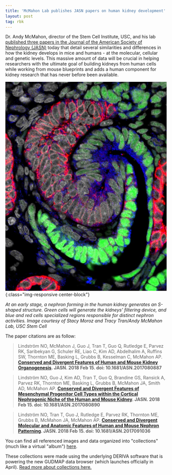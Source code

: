 ```yaml
---
title: 'McMahon Lab publishes JASN papers on human kidney development'
layout: post
tag: rbk
---
```


Dr. Andy McMahon, director of the Stem Cell Institute, USC, and his lab [published three papers in the Journal of the American Society of Nephrology (JASN)](http://jasn.asnjournals.org/gca?allch=&submit=Go&gca=jnephrol;ASN.2017080887v1&gca=jnephrol;ASN.2017091036v1&gca=jnephrol;ASN.2017080890v1) today that detail several similarities and differences in how the kidney develops in mice and humans - at the molecular, cellular and genetic levels. This massive amount of data will be crucial in helping researchers with the ultimate goal of building kidneys from human cells while working from mouse blueprints and adds a human component for kidney research that has never before been available.

![Nephron](/assets/img/news/WT1-JAG1-Ccl21.jpg){:class="img-responsive center-block"}

_At an early stage, a nephron forming in the human kidney generates an S-shaped structure. Green cells will generate the kidneys’ filtering device, and blue and red cells specialized regions responsible for distinct nephron activities. Image courtesy of Stacy Moroz and Tracy Tran/Andy McMahon Lab, USC Stem Cell_

The paper citations are as follow:

>Lindström NO, McMahon J, Guo J, Tran T, Guo Q, Rutledge E, Parvez RK, Saribekyan G, Schuler RE, Liao C, Kim AD, Abdelhalim A, Ruffins SW, Thornton ME, Basking L, Grubbs B, Kesselman C, McMahon AP.
**[Conserved and Divergent Features of Human and Mouse Kidney Organogenesis](http://jasn.asnjournals.org/content/early/2018/02/14/ASN.2017080887.abstract?sid=f2455cdd-c8f5-4978-bd21-6bb1f9e60767). JASN. 2018 Feb 15. doi: 10.1681/ASN.2017080887**

>Lindström NO, Guo J, Kim AD, Tran T, Guo Q,
Brandine GS, Ransick A, Parvez RK, Thornton ME, Basking L, Grubbs B, McMahon JA, Smith AD, McMahon AP.
**[Conserved and Divergent Features of Mesenchymal Progenitor Cell Types within the Cortical Nephrogenic Niche of the Human and Mouse Kidney](http://jasn.asnjournals.org/content/early/2018/02/14/ASN.2017080890.abstract?sid=f2455cdd-c8f5-4978-bd21-6bb1f9e60767). JASN. 2018 Feb 15. doi: 10.1681/ASN.2017080890**

>Lindström NO, Tran T, Guo J, Rutledge E, Parvez RK, Thornton ME, Grubbs B, McMahon JA, McMahon AP.
**[Conserved and Divergent Molecular and Anatomic Features of Human and Mouse Nephron Patterning](http://jasn.asnjournals.org/content/early/2018/02/14/ASN.2017091036.abstract?sid=f2455cdd-c8f5-4978-bd21-6bb1f9e60767). JASN. 2018 Feb 15. doi: 10.1681/ASN.2017091036**

You can find all referenced images and data organized into "collections" (much like a virtual "album")   [here](/chaise/recordset/#2/Common:Collection/*::facets::N4IghgdgJiBcDaoDOB7ArgJwMYFM4gBUBLAFwBs8AaELACxSNyTnhAGEUIkcMA3HKAAJIQgCJF+GAOY4IJQQDEcYEphxJBKAGaCAEmgC2kYdEEBZdN0EBpIlAg4AnoIDy0yChkOkRZtQ5cPPxCIoLikl7ySipqGtrm6rJ0jkZkggAKGJ6ypCgYgmw4ZGkEjgAO6oIA7qS0RBCCJLQ4BXkkjGBpAHI4ZbRZXoyCXYzNmjpNLfpGDaEWaFa29k4g-pzcfAImYhI8keYoFFhoZGD5oQCCECooBkPRqhiV8dPGc5YtPX1ZDekqJDwIPUpCAALoAXwhQA@sort(RID)?pcid=static).

These collections were made using the underlying DERIVA software that is powering the new GUDMAP data browser (which launches officially in April). [Read more about collections here.](http://isrd.isi.edu/2018/02/15/collections-and-papers/)
